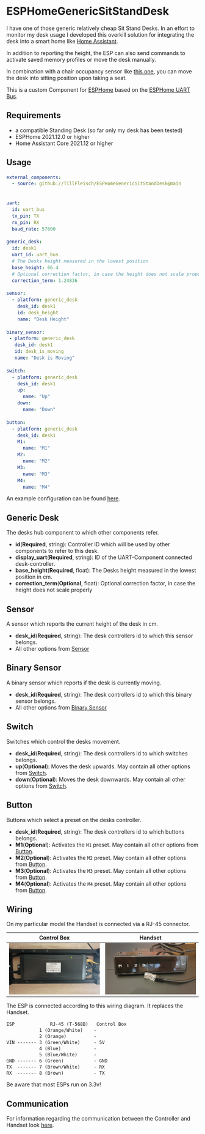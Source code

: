 # ESPHomeGenericSitStandDesk

I have one of those generic relatively cheap Sit Stand Desks. In an effort to monitor my desk usage I developed this overkill solution for integrating the desk into a smart home like [Home Assistant](https://www.home-assistant.io/).

In addition to reporting the height, the ESP can also send commands to activate saved memory profiles or move the desk manually.

In combination with a chair occupancy sensor like [this one](https://community.home-assistant.io/t/diy-zigbee-chair-occupancy-sensor/239517), you can move the desk into sitting position upon taking a seat.

This is a custom Component for [ESPHome](https://esphome.io/) based on the [ESPHome UART Bus](https://esphome.io/components/uart.html).

## Requirements

- a compatible Standing Desk (so far only my desk has been tested)
- ESPHome 2021.12.0 or higher
- Home Assistant Core 2021.12 or higher

## Usage

```yaml
external_components:
  - source: github://TillFleisch/ESPHomeGenericSitStandDesk@main


uart:
  id: uart_bus
  tx_pin: TX
  rx_pin: RX
  baud_rate: 57600

generic_desk:
  id: desk1
  uart_id: uart_bus
  # The Desks height measured in the lowest position
  base_height: 66.4
  # Optional correction factor, in case the height does not scale properly
  correction_term: 1.24836

sensor:
  - platform: generic_desk
    desk_id: desk1
    id: desk_height
    name: "Desk Height"

binary_sensor:
 - platform: generic_desk
   desk_id: desk1
   id: desk_is_moving
   name: "Desk is Moving"

switch:
  - platform: generic_desk
    desk_id: desk1
    up:
      name: "Up"
    down:
      name: "Down"

button:
  - platform: generic_desk
    desk_id: desk1
    M1:
      name: "M1"
    M2:
      name: "M2"
    M3:
      name: "M3"
    M4:
      name: "M4"
```

An example configuration can be found [here](desk.yaml).

## Generic Desk

The desks hub component to which other components refer.

- **id**(**Required**, string): Controller ID which will be used by other components to refer to this desk.
- **display_uart**(**Required**, string): ID of the UART-Component connected desk-controller.
- **base_height**(**Required**, float): The Desks height measured in the lowest position in cm.
- **correction_term**(**Optional**, float): Optional correction factor, in case the height does not scale properly

## Sensor

A sensor which reports the current height of the desk in cm.

- **desk_id**(**Required**, string): The desk controllers id to which this sensor belongs.
- All other options from [Sensor](https://esphome.io/components/sensor/index.html#base-sensor-configuration)

## Binary Sensor

A binary sensor which reports if the desk is currently moving.

- **desk_id**(**Required**, string): The desk controllers id to which this binary sensor belongs.
- All other options from [Binary Sensor](https://esphome.io/components/binary_sensor/index.html#base-binary-sensor-configuration)

## Switch

Switches which control the desks movement.

- **desk_id**(**Required**, string): The desk controllers id to which switches belongs.
- **up**(**Optional**): Moves the desk upwards. May contain all other options from [Switch](https://esphome.io/components/switch/index.html#base-switch-configuration).
- **down**(**Optional**): Moves the desk downwards. May contain all other options from [Switch](https://esphome.io/components/switch/index.html#base-switch-configuration).

## Button

Buttons which select a preset on the desks controller.

- **desk_id**(**Required**, string): The desk controllers id to which buttons belongs.
- **M1**(**Optional**): Activates the `M1` preset. May contain all other options from [Button](https://esphome.io/components/button/index.html#base-button-configuration).
- **M2**(**Optional**): Activates the `M2` preset. May contain all other options from [Button](https://esphome.io/components/button/index.html#base-button-configuration).
- **M3**(**Optional**): Activates the `M3` preset. May contain all other options from [Button](https://esphome.io/components/button/index.html#base-button-configuration).
- **M4**(**Optional**): Activates the `M4` preset. May contain all other options from [Button](https://esphome.io/components/button/index.html#base-button-configuration).

## Wiring

On my particular model the Handset is connected via a RJ-45 connector.

Control Box|Handset
:-:|:-:
<img src="images/control_box.jpg" alt="Control Box" width="250"/>|  <img src="images/handset.jpg" alt="Handset" width="250"/>

The ESP is connected according to this wiring diagram. It replaces the Handset.

```
ESP             RJ-45 (T-568B)   Control Box
            1 (Orange/White)    - 
            2 (Orange)          -
VIN ------- 3 (Green/White)     - 5V
            4 (Blue)            -
            5 (Blue/White)      -
GND ------- 6 (Green)           - GND
TX  ------- 7 (Brown/White)     - RX
RX  ------- 8 (Brown)           - TX
```

Be aware that most ESPs run on 3.3v!

## Communication

For information regarding the communication between the Controller and Handset look [here](communication.md).
